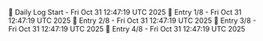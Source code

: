 📅 Daily Log Start - Fri Oct 31 12:47:19 UTC 2025
📌 Entry 1/8 - Fri Oct 31 12:47:19 UTC 2025
📌 Entry 2/8 - Fri Oct 31 12:47:19 UTC 2025
📌 Entry 3/8 - Fri Oct 31 12:47:19 UTC 2025
📌 Entry 4/8 - Fri Oct 31 12:47:19 UTC 2025
